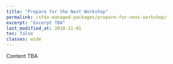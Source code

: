 ```yaml
---
title: "Prepare for the Next Workshop"
permalink: /sfdx-managed-packages/prepare-for-next-workshop/
excerpt: "Excerpt TBA"
last_modified_at: 2018-11-01
toc: false
classes: wide
---
```


Content TBA